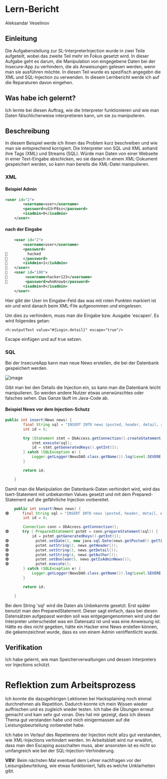 # Lern-Bericht
Aleksandar Veselinov

## Einleitung

Die Aufgabenstellung zur SL-InterpreterInjection wurde in zwei Teile aufgeteilt, wobei das zweite Teil mehr im Fokus gesetzt wird. 
In dieser Aufgabe geht es darum, die Manipulation von eingegebene Daten bei der Insecure-App zu verhindern, die als Anweisungen gelesen werden, wenn man sie ausführen möchte.
In diesen Teil wurde es spezifisch angegebn die XML und SQL-Injection zu verwenden. In diesem Lernbericht werde ich auf die Reparaturen davon eingehen.

## Was habe ich gelernt?

Ich lernte bei diesen Auftrag, wie die Interpreter funktionieren und wie man Daten fälschlicherweise interpretieren kann, um sie zu manipulieren.

## Beschreibung

In diesem Beispiel werde ich Ihnen das Problem kurz beschreiben und wie man sie entsprechend korrigiert.
Die Interpreter von SQL und XML anhand ihre Tags (XML) und Streams (SQL). 
Würde man Daten von einer Webseite in einer Text-Eingabe abschicken, wo sie danach in einem XML-Dokument gespeichert werden, so kann man bereits die XML-Datei manipulieren.

### XML
#### Beispiel Admin
```XML
<user id="2">
        <username>user</username>
        <password>uS3rP8ss</password>
        <isadmin>0</isadmin>
    </user>
```
#### nach der Eingabe
```XML
    <user id="2">
        <username>user</username>
        <password>
🔴         hacked
🔴       </password>
🔴       <isAdmin>1</isAdmin>
🔴   </user>
🔴   <user id="100">
🔴        <username>hacker123</username>
🔴        <password>whoKnow$</password>
        <isadmin>0</isadmin>
    </user>
```

Hier gibt der User im Eingabe-Feld das was mit roten Punkten markiert ist ein und wird danach beim XML-File aufgenommen und eingelesen.

Um dies zu verhindern, muss man die Eingabe bzw. Ausgabe 'escapen'. Es wird folgendes getan:
```XHMTL
<h:outputText value="#{Login.detail}" escape="true"/>
```
Escape einfügen und auf true setzen.

### SQL
Bei der InsecureApp kann man neue News erstellen, die bei der Datenbank gespeichert werden. 

![image](https://user-images.githubusercontent.com/85628102/206927290-803ee599-06dd-4d02-8e0b-dda851488dec.png)

Gibt man bei den Details die Injection ein, so kann man die Datenbank leicht manipulieren. So werden andere Nutzer etwas unerwünschtes oder falsches sehen.
Das Ganze läuft im Java-Code ab.

#### Beispiel News vor dem Injection-Schutz
```Java
public int insert(News news) {
        final String sql = "INSERT INTO news (posted, header, detail, author, is_admin_news) VALUES ('" + new java.sql.Timestamp(news.getPosted().getTime()) + "','" + news.getHeader() + "','" + news.getDetail() + "','" + news.getAuthor() + "'," + (news.getIsAdminNews() ? "1" : "0") + ")";
        int id = 0;

        try (Statement stmt = DbAccess.getConnection().createStatement()) {
            stmt.execute(sql);
            id = stmt.getGeneratedKeys().getInt(1);
        } catch (SQLException e) {
            Logger.getLogger(NewsDAO.class.getName()).log(Level.SEVERE, null, e);
        }

        return id;

    }
```
Damit man die Manipulation der Datenbank-Daten verhindert wird,
wird das Isert-Statement mit unbekannten Values gesetzt und mit dem Prepared-Statement auf die gefährliche Injection vorbereitet.

```Java
    public int insert(News news) {
🟢      final String sql = "INSERT INTO news (posted, header, detail, author, is_admin_news) VALUES (?,?,?,?,?)";
        int id = 0;

        Connection conn = DbAccess.getConnection(); 
🟢      try ( PreparedStatement pstmt = conn.prepareStatement(sql)) {
            id = pstmt.getGeneratedKeys().getInt(1);
🟢            pstmt.setDate(1, new java.sql.Date(news.getPosted().getTime()));
🟢            pstmt.setString(2, news.getHeader());
🟢            pstmt.setString(3, news.getDetail());
🟢            pstmt.setString(4, news.getAuthor());
🟢            pstmt.setBoolean(5, news.getIsAdminNews());
🟢            pstmt.execute();
        } catch (SQLException e) {
            Logger.getLogger(NewsDAO.class.getName()).log(Level.SEVERE, null, e);
        }

        return id;

    }
```
Bei dem String 'sql' wird die Daten als Unbekannte gesetzt. Erst später benutzt man den PreparedStatement. 
Dieser sagt einfach, dass bei diesen Datensätzen aufgepasst werden soll was entgegengenommen wird und der Interpreter unterscheidet was ein Datensatz ist und was eine Anweisung ist. Hätte es dies nicht gegeben, hätte ein Hacker eine News erstellen können, die gekennzeichnet wurde, dass es von einem Admin veröffentlicht wurde.


## Verifikation

Ich habe gelernt, wie man Speicherverwaltungen und dessen Interpreters vor Injections schützt.

# Reflektion zum Arbeitsprozess

Ich konnte die dazugehörigen Lektionen bei Hacksplaining noch einmal durchnehmen als Repetition. Dadurch konnte ich mein Wissen wieder auffrischen und es zugleich wieder testen.
Ich habe die Übungen erneut gemacht und kam sehr gut voran. Dies hat mir gezeigt, dass ich dieses Thema gut verstanden habe und mich einigermassen auf die Leistungsbeurteilung vorbereitet habe.

Ich habe im Verlauf des Repetierens der Injection nicht allzu gut verstanden, wie XML-Injections verhindert werden.
Im Arbeitsblatt wird nur erwähnt, dass man den Escaping ausschalten muss, aber ansonsten ist es nicht so umfangreich wie bei der SQL-Injection-Verhinderung.

**VBV**: Beim nächsten Mal eventuell dem Lehrer nachfragen vor der Leisungsbeurteilung, wie etwas funktioniert, falls es welche Unklarheiten gibt.
